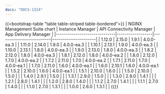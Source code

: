 ```yaml
---
docs: "DOCS-1324"
---
```


{{<bootstrap-table "table table-striped table-bordered">}}
| NGINX Management Suite chart | Instance Manager | API Connectivity Manager | App Delivery Manager |
|------------------------------|------------------|--------------------------|----------------------|
| 1.12.0                       | 2.15.0           | 1.9.1                    | 4.0.0-ea.3           |
| 1.11.0                       | 2.14.0           | 1.9.0                    | 4.0.0-ea.3           |
| 1.10.1                       | 2.13.1           | 1.9.0                    | 4.0.0-ea.3           |
| 1.10.0                       | 2.13.1           | 1.8.0                    | 4.0.0-ea.3           |
| 1.9.0                        | 2.13.0           | 1.8.0                    | 4.0.0-ea.3           |
| 1.8.2                        | 2.12.0           | 1.8.0                    | 4.0.0-ea.3           |
| 1.8.1                        | 2.12.0           | 1.8.0                    | 4.0.0-ea.2           |
| 1.8.0                        | 2.12.0           | 1.7.0                    | 4.0.0-ea.2           |
| 1.7.2                        | 2.11.0           | 1.7.0                    | 4.0.0-ea.2           |
| 1.7.1                        | 2.11.0           | 1.7.0                    | 4.0.0-ea.1           |
| 1.7.0                        | 2.11.0           | 1.6.0                    | 4.0.0-ea.1           |
| 1.6.0                        | 2.10.1           | 1.6.0                    | 4.0.0-ea.1           |
| 1.5.2                        | 2.10.0           | 1.6.0                    | 4.0.0-ea.1           |
| 1.5.1                        | 2.10.0           | 1.6.0                    |                      |
| 1.5.0                        | 2.10.0           | 1.5.0                    |                      |
| 1.4.0                        | 2.9.1            | 1.5.0                    |                      |
| 1.3.1                        | 2.9.0            | 1.5.0                    |                      |
| 1.3.0                        | 2.9.0            | 1.4.1                    |                      |
| 1.2.1                        | 2.8.0            | 1.4.1                    |                      |
| 1.2.0                        | 2.8.0            | 1.4.0                    |                      |
| 1.1.2                        | 2.7.0            | 1.4.1                    |                      |
| 1.1.1                        | 2.7.0            | 1.4.0                    |                      |
| 1.1.0                        | 2.7.0            | 1.3.1                    |                      |
| 1.0.0                        | 2.6.0            | 1.3.1                    |                      |
{{</bootstrap-table>}}
